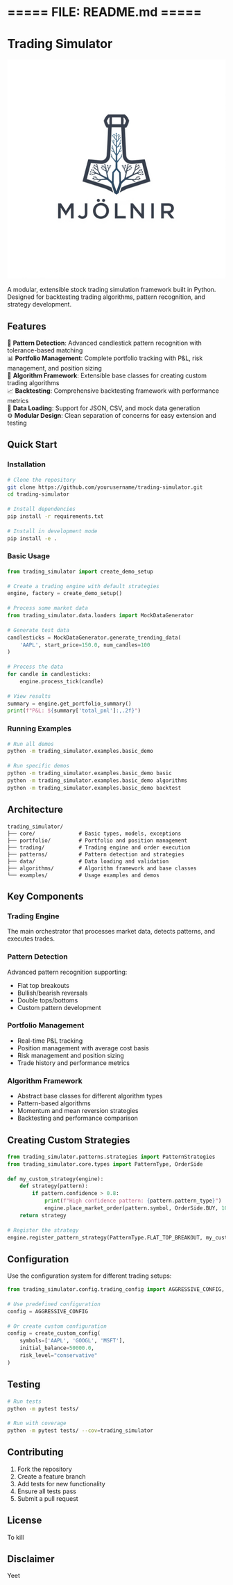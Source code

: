 # ===== FILE: README.md =====
# Trading Simulator

![Alt text](mjolnir.png)

A modular, extensible stock trading simulation framework built in Python. Designed for backtesting trading algorithms, pattern recognition, and strategy development.

## Features

🚀 **Pattern Detection**: Advanced candlestick pattern recognition with tolerance-based matching  
📊 **Portfolio Management**: Complete portfolio tracking with P&L, risk management, and position sizing  
🤖 **Algorithm Framework**: Extensible base classes for creating custom trading algorithms  
📈 **Backtesting**: Comprehensive backtesting framework with performance metrics  
📁 **Data Loading**: Support for JSON, CSV, and mock data generation  
⚙️ **Modular Design**: Clean separation of concerns for easy extension and testing  

## Quick Start

### Installation

```bash
# Clone the repository
git clone https://github.com/yourusername/trading-simulator.git
cd trading-simulator

# Install dependencies
pip install -r requirements.txt

# Install in development mode
pip install -e .
```

### Basic Usage

```python
from trading_simulator import create_demo_setup

# Create a trading engine with default strategies
engine, factory = create_demo_setup()

# Process some market data
from trading_simulator.data.loaders import MockDataGenerator

# Generate test data
candlesticks = MockDataGenerator.generate_trending_data(
    'AAPL', start_price=150.0, num_candles=100
)

# Process the data
for candle in candlesticks:
    engine.process_tick(candle)

# View results
summary = engine.get_portfolio_summary()
print(f"P&L: ${summary['total_pnl']:,.2f}")
```

### Running Examples

```bash
# Run all demos
python -m trading_simulator.examples.basic_demo

# Run specific demos
python -m trading_simulator.examples.basic_demo basic
python -m trading_simulator.examples.basic_demo algorithms
python -m trading_simulator.examples.basic_demo backtest
```

## Architecture

```
trading_simulator/
├── core/              # Basic types, models, exceptions
├── portfolio/         # Portfolio and position management
├── trading/           # Trading engine and order execution
├── patterns/          # Pattern detection and strategies
├── data/              # Data loading and validation
├── algorithms/        # Algorithm framework and base classes
└── examples/          # Usage examples and demos
```

## Key Components

### Trading Engine
The main orchestrator that processes market data, detects patterns, and executes trades.

### Pattern Detection
Advanced pattern recognition supporting:
- Flat top breakouts
- Bullish/bearish reversals
- Double tops/bottoms
- Custom pattern development

### Portfolio Management
- Real-time P&L tracking
- Position management with average cost basis
- Risk management and position sizing
- Trade history and performance metrics

### Algorithm Framework
- Abstract base classes for different algorithm types
- Pattern-based algorithms
- Momentum and mean reversion strategies
- Backtesting and performance comparison

## Creating Custom Strategies

```python
from trading_simulator.patterns.strategies import PatternStrategies
from trading_simulator.core.types import PatternType, OrderSide

def my_custom_strategy(engine):
    def strategy(pattern):
        if pattern.confidence > 0.8:
            print(f"High confidence pattern: {pattern.pattern_type}")
            engine.place_market_order(pattern.symbol, OrderSide.BUY, 100)
    return strategy

# Register the strategy
engine.register_pattern_strategy(PatternType.FLAT_TOP_BREAKOUT, my_custom_strategy(engine))
```

## Configuration

Use the configuration system for different trading setups:

```python
from trading_simulator.config.trading_config import AGGRESSIVE_CONFIG, create_custom_config

# Use predefined configuration
config = AGGRESSIVE_CONFIG

# Or create custom configuration
config = create_custom_config(
    symbols=['AAPL', 'GOOGL', 'MSFT'],
    initial_balance=50000.0,
    risk_level="conservative"
)
```

## Testing

```bash
# Run tests
python -m pytest tests/

# Run with coverage
python -m pytest tests/ --cov=trading_simulator
```

## Contributing

1. Fork the repository
2. Create a feature branch
3. Add tests for new functionality
4. Ensure all tests pass
5. Submit a pull request

## License

To kill

## Disclaimer

Yeet